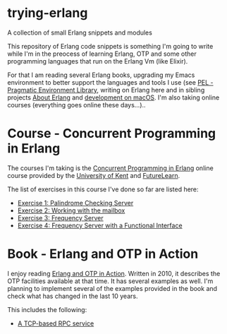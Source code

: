# trying-erlang
A collection of small Erlang snippets and modules

This repository of Erlang code snippets is something I'm going to write while
I'm in the preocess of learning Erlang, OTP and some other programming languages
that run on the Erlang Vm (like Elixir).

For that I am reading several Erlang books, upgrading my Emacs environment to better
support the languages and tools I use
(see [PEL - Pragmatic Environment Library](https://github.com/pierre-rouleau/pel), writing on Erlang here and in
sibling projects
[About Erlang](https://github.com/pierre-rouleau/about-erlang)
and [development on macOS](https://github.com/pierre-rouleau/about-macOS).
I'm also taking online courses (everything goes online these days...)..

# Course - Concurrent Programming in Erlang

The courses I'm taking is the [Concurrent Programming in
Erlang](https://www.futurelearn.com/courses/concurrent-programming-erlang)
online course provided by the [University of
Kent](https://www.futurelearn.com/partners/the-university-of-kent) and
[FutureLearn](https://www.futurelearn.com/).

The list of exercises in this course I've done so far are listed here:

- [Exercise 1: Palindrome Checking Server](exercises/e1/exercise-1.rst)
- [Exercise 2: Working with the mailbox](exercises/e2/exercise-2.rst)
- [Exercise 3: Frequency Server](exercises/e3/frequency-server.rst)
- [Exercise 4: Frequency Server with a Functional Interface](exercises/e4/frequency-server-with-funct-if.rst)


# Book - Erlang and OTP in Action

I enjoy reading [Erlang and OTP in Action](https://www.manning.com/books/erlang-and-otp-in-action).
Written in 2010, it describes
the OTP facilities available at that time.  It has several examples as well.
I'm planning to implement several of the examples provided in the book  and
check what has changed in the last 10 years.

This includes the following:

- [A TCP-based RPC service](erlang-and-otp-in-action/otpa-1/ch3ex.rst)


<!-- ----------------------------------------------------------------------------- -->
